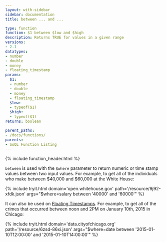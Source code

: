```yaml
---
layout: with-sidebar
sidebar: documentation
title: between ... and ...

type: function
function: $1 between $low and $high
description: Returns TRUE for values in a given range 
versions:
- 2.1
datatypes:
- number
- double
- money
- floating_timestamp
params:
  $1:
  - number
  - double
  - money
  - floating_timestamp
  $low:
  - typeof($1)
  $high:
  - typeof($1)
returns: boolean

parent_paths: 
- /docs/functions/
parents: 
- SoQL Function Listing 
---
```


{% include function_header.html %}

`between` is used with the `$where` parameter to return numeric or time stamp values between two input values. For example, to get all of the individuals who make between $40,000 and $60,000 at the White House:

{% include tryit.html domain='open.whitehouse.gov' path='/resource/9j92-xfdk.json' args="$where=salary between '40000' and '60000'" %}

It can also be used on [Floating Timestamps](/docs/datatypes/floating_timestamp.html). For example, to get all of the crimes that occurred between noon and 2PM on January 10th, 2015 in Chicago:

{% include tryit.html domain='data.cityofchicago.org' path='/resource/6zsd-86xi.json' args="$where=date between '2015-01-10T12:00:00' and '2015-01-10T14:00:00'" %}
